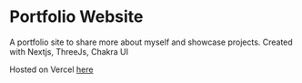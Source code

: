 # Portfolio Website

A portfolio site to share more about myself and showcase projects.
Created with Nextjs, ThreeJs, Chakra UI

Hosted on Vercel [here](https://portfolio-website-delta-six.vercel.app/)
